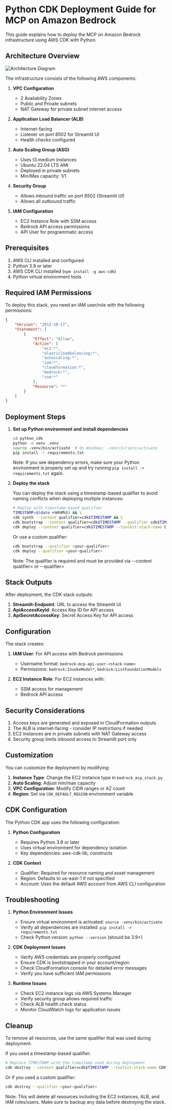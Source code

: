 # Python CDK Deployment Guide for MCP on Amazon Bedrock

This guide explains how to deploy the MCP on Amazon Bedrock infrastructure using AWS CDK with Python.

## Architecture Overview

![Architecture Diagram](../../docs/image-aws-arch.png)

The infrastructure consists of the following AWS components:

1. **VPC Configuration**
   - 2 Availability Zones
   - Public and Private subnets
   - NAT Gateway for private subnet internet access

2. **Application Load Balancer (ALB)**
   - Internet-facing
   - Listener on port 8502 for Streamlit UI
   - Health checks configured

3. **Auto Scaling Group (ASG)**
   - Uses t3.medium instances
   - Ubuntu 22.04 LTS AMI
   - Deployed in private subnets
   - Min/Max capacity: 1/1

4. **Security Group**
   - Allows inbound traffic on port 8502 (Streamlit UI)
   - Allows all outbound traffic

5. **IAM Configuration**
   - EC2 Instance Role with SSM access
   - Bedrock API access permissions
   - API User for programmatic access

## Prerequisites

1. AWS CLI installed and configured
2. Python 3.9 or later
3. AWS CDK CLI installed (`npm install -g aws-cdk`)
4. Python virtual environment tools

## Required IAM Permissions

To deploy this stack, you need an IAM user/role with the following permissions:

```json
{
    "Version": "2012-10-17",
    "Statement": [
        {
            "Effect": "Allow",
            "Action": [
                "ec2:*",
                "elasticloadbalancing:*",
                "autoscaling:*",
                "iam:*",
                "cloudformation:*",
                "bedrock:*",
                "ssm:*"
            ],
            "Resource": "*"
        }
    ]
}
```

## Deployment Steps

1. **Set up Python environment and install dependencies**
   ```bash
   cd python_cdk
   python -m venv .venv
   source .venv/bin/activate  # On Windows: .venv\Scripts\activate
   pip install -r requirements.txt
   ```

   Note: If you see dependency errors, make sure your Python environment is properly set up and try running `pip install -r requirements.txt` again.

2. **Deploy the stack**

   You can deploy the stack using a timestamp-based qualifier to avoid naming conflicts when deploying multiple instances:

   ```bash
   # Deploy with timestamp-based qualifier
   TIMESTAMP=$(date +%H%M%S) && \
   cdk synth --context qualifier=cdk$TIMESTAMP && \
   cdk bootstrap --context qualifier=cdk$TIMESTAMP --qualifier cdk$TIMESTAMP --toolkit-stack-name CDKToolkit-cdk$TIMESTAMP && \
   cdk deploy --context qualifier=cdk$TIMESTAMP --toolkit-stack-name CDKToolkit-cdk$TIMESTAMP
   ```

   Or use a custom qualifier:

   ```bash
   cdk bootstrap --qualifier <your-qualifier>
   cdk deploy --qualifier <your-qualifier>
   ```

   Note: The qualifier is required and must be provided via --context qualifier=<value> or --qualifier=<value>

## Stack Outputs

After deployment, the CDK stack outputs:

1. **Streamlit-Endpoint**: URL to access the Streamlit UI
2. **ApiAccessKeyId**: Access Key ID for API access
3. **ApiSecretAccessKey**: Secret Access Key for API access

## Configuration

The stack creates:

1. **IAM User**: For API access with Bedrock permissions
   - Username format: `bedrock-mcp-api-user-<stack-name>`
   - Permissions: `bedrock:InvokeModel*`, `bedrock:ListFoundationModels`

2. **EC2 Instance Role**: For EC2 instances with:
   - SSM access for management
   - Bedrock API access

## Security Considerations

1. Access keys are generated and exposed in CloudFormation outputs
2. The ALB is internet-facing - consider IP restrictions if needed
3. EC2 instances are in private subnets with NAT Gateway access
4. Security group limits inbound access to Streamlit port only

## Customization

You can customize the deployment by modifying:

1. **Instance Type**: Change the EC2 instance type in `bedrock_mcp_stack.py`
2. **Auto Scaling**: Adjust min/max capacity
3. **VPC Configuration**: Modify CIDR ranges or AZ count
4. **Region**: Set via `CDK_DEFAULT_REGION` environment variable

## CDK Configuration

The Python CDK app uses the following configuration:

1. **Python Configuration**
   - Requires Python 3.9 or later
   - Uses virtual environment for dependency isolation
   - Key dependencies: aws-cdk-lib, constructs

2. **CDK Context**
   - Qualifier: Required for resource naming and asset management
   - Region: Defaults to us-east-1 if not specified
   - Account: Uses the default AWS account from AWS CLI configuration

## Troubleshooting

1. **Python Environment Issues**
   - Ensure virtual environment is activated: `source .venv/bin/activate`
   - Verify all dependencies are installed: `pip install -r requirements.txt`
   - Check Python version: `python --version` (should be 3.9+)

2. **CDK Deployment Issues**
   - Verify AWS credentials are properly configured
   - Ensure CDK is bootstrapped in your account/region
   - Check CloudFormation console for detailed error messages
   - Verify you have sufficient IAM permissions

3. **Runtime Issues**
   - Check EC2 instance logs via AWS Systems Manager
   - Verify security group allows required traffic
   - Check ALB health check status
   - Monitor CloudWatch logs for application issues

## Cleanup

To remove all resources, use the same qualifier that was used during deployment:

If you used a timestamp-based qualifier:
```bash
# Replace TIMESTAMP with the timestamp used during deployment
cdk destroy --context qualifier=cdk$TIMESTAMP --toolkit-stack-name CDKToolkit-cdk$TIMESTAMP
```

Or if you used a custom qualifier:
```bash
cdk destroy --qualifier <your-qualifier>
```

Note: This will delete all resources including the EC2 instances, ALB, and IAM roles/users. Make sure to backup any data before destroying the stack.
